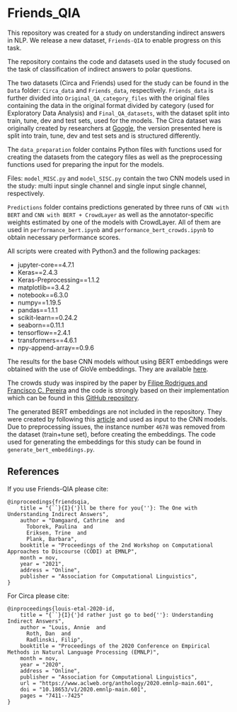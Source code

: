 # Friends_QIA

This repository was created for a study on understanding indirect answers in NLP. We release a new dataset, `Friends-QIA` to enable progress on this task.

The repository contains the code and datasets used in the study focused on the task of classification of indirect answers to polar questions.

The two datasets (Circa and Friends) used for the study can be found in the `Data` folder: `Circa_data` and `Friends_data`, respectively. `Friends_data` is further divided into `Original_QA_category_files` with the original files containing the data in the original format divided by category (used for Exploratory Data Analysis) and `Final_QA_datasets`, with the dataset split into train, tune, dev and test sets, used for the models. The Circa dataset was originally created by researchers at [Google](https://github.com/google-research-datasets/circa), the version presented here is split into train, tune, dev and test sets and is structured differently.

The `data_preparation` folder contains Python files with functions used for creating the datasets from the category files as well as the preprocessing functions used for preparing the input for the models.

Files: `model_MISC.py` and `model_SISC.py` contain the two CNN models used in the study: multi input single channel and single input single channel, respectively.

`Predictions` folder contains predictions generated by three runs of `CNN with BERT` and `CNN with BERT + CrowdLayer` as well as the annotator-specific weights estimated by one of the models with CrowdLayer. All of them are used in `performance_bert.ipynb` and `performance_bert_crowds.ipynb` to obtain necessary performance scores.

All scripts were created with Python3 and the following packages:
- jupyter-core==4.7.1
- Keras==2.4.3
- Keras-Preprocessing==1.1.2
- matplotlib==3.4.2
- notebook==6.3.0
- numpy==1.19.5
- pandas==1.1.1
- scikit-learn==0.24.2
- seaborn==0.11.1
- tensorflow==2.4.1
- transformers==4.6.1
- npy-append-array==0.9.6

The results for the base CNN models without using BERT embeddings were obtained with the use of GloVe embeddings. They are available [here](https://nlp.stanford.edu/projects/glove/).

The crowds study was inspired by the paper by [Filipe Rodrigues and Francisco C. Pereira](https://arxiv.org/pdf/1709.01779.pdf) and the code is strongly based on their implementation which can be found in this [GitHub repository](https://github.com/fmpr/CrowdLayer).

The generated BERT embeddings are not included in the repository. They were created by following this [article](https://huggingface.co/bert-base-cased) and used as input to the CNN models. Due to preprocessing issues, the instance number `4678` was removed from the dataset (train+tune set), before creating the embeddings.
The code used for generating the embeddings for this study can be found in `generate_bert_embeddings.py`.


## References

If you use Friends-QIA please cite:
```
@inproceedings{friendsqia,
    title = "{``}{I}{'}ll be there for you{''}: The One with Understanding Indirect Answers",
    author = "Damgaard, Cathrine  and
      Toborek, Paulina  and
      Eriksen, Trine  and
      Plank, Barbara",
    booktitle = "Proceedings of the 2nd Workshop on Computational Approaches to Discourse (CODI) at EMNLP",
    month = nov,
    year = "2021",
    address = "Online",
    publisher = "Association for Computational Linguistics",
}
```


For Circa please cite:
```
@inproceedings{louis-etal-2020-id,
    title = "{``}{I}{'}d rather just go to bed{''}: Understanding Indirect Answers",
    author = "Louis, Annie  and
      Roth, Dan  and
      Radlinski, Filip",
    booktitle = "Proceedings of the 2020 Conference on Empirical Methods in Natural Language Processing (EMNLP)",
    month = nov,
    year = "2020",
    address = "Online",
    publisher = "Association for Computational Linguistics",
    url = "https://www.aclweb.org/anthology/2020.emnlp-main.601",
    doi = "10.18653/v1/2020.emnlp-main.601",
    pages = "7411--7425"
}
```

